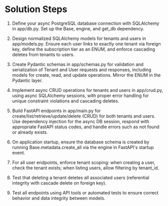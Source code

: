 # Solution Steps

1. Define your async PostgreSQL database connection with SQLAlchemy in app/db.py. Set up the Base, engine, and get_db dependency.

2. Design normalized SQLAlchemy models for tenants and users in app/models.py. Ensure each user links to exactly one tenant via foreign key, define the subscription tier as an ENUM, and enforce cascading deletes from tenants to users.

3. Create Pydantic schemas in app/schemas.py for validation and serialization of Tenant and User requests and responses, including models for create, read, and update operations. Mirror the ENUM in the Pydantic layer.

4. Implement async CRUD operations for tenants and users in app/crud.py, using async SQLAlchemy sessions, with proper error handling for unique constraint violations and cascading deletes.

5. Build FastAPI endpoints in app/main.py for create/list/retrieve/update/delete (CRUD) for both tenants and users. Use dependency injection for the async DB session, respond with appropriate FastAPI status codes, and handle errors such as not found or already exists.

6. On application startup, ensure the database schema is created by running Base.metadata.create_all via the engine in FastAPI's startup event.

7. For all user endpoints, enforce tenant scoping: when creating a user, check the tenant exists; when listing users, allow filtering by tenant_id.

8. Test that deleting a tenant deletes all associated users (referential integrity with cascade delete on foreign key).

9. Test all endpoints using API tools or automated tests to ensure correct behavior and data integrity between models.

